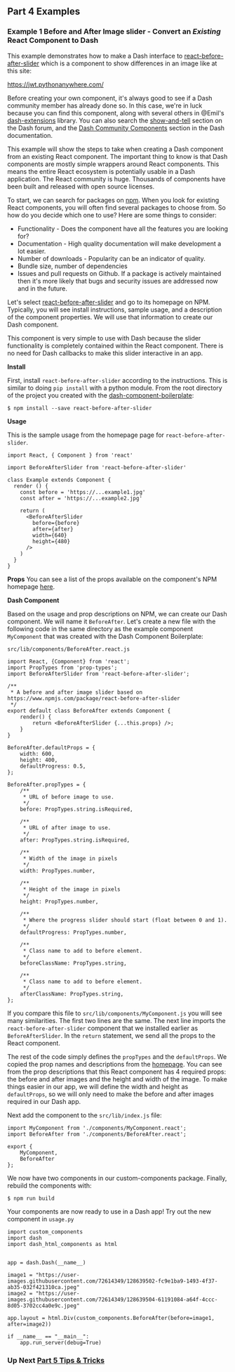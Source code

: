 
## Part 4 Examples

### Example 1 Before and After Image slider - Convert an *Existing* React Component to Dash

This example demonstrates how to make a Dash interface to [react-before-after-slider](https://www.npmjs.com/package/react-before-after-slider) which is a component to show differences in an image like at this site:

https://jwt.pythonanywhere.com/


 Before creating your own  component,  it's always good to see if a Dash community member has already done so.  In this case, we're in luck because  you can find this component, along with several others in @Emil's [dash-extensions](https://github.com/thedirtyfew/dash-extensions/tree/master/src/lib/components) library.  You can also search the [show-and-tell](https://community.plotly.com/tag/show-and-tell) section on the Dash forum,  and the [Dash Community Components](https://plotly.com/dash-community-components/) section in the Dash documentation.  

This example will show the steps to take when creating a Dash component from an existing React component.  The important thing to know is that Dash components are mostly simple wrappers around React components. This means the entire React ecosystem is potentially usable in a Dash application.  The React community is huge. Thousands of components have been built and released with open source licenses.

To start, we can search for packages on [npm](https://www.npmjs.com/).  When you look for existing React components, you will often find several packages to choose from.  So how do you decide which one to use?  Here are some things to consider:
-  Functionality - Does the component have all the features you are looking for?
-  Documentation - High quality documentation will make development a lot easier.
-  Number of downloads  -  Popularity can be an indicator of quality.
- Bundle size, number of dependencies
-  Issues and pull requests on Github.  If a package is actively maintained then it's more likely that bugs and security issues are addressed now and in the future. 





 Let's select [react-before-after-slider](https://www.npmjs.com/package/react-before-after-slider) and go to its homepage on NPM.  Typically, you will see install instructions, sample usage, and a description of the component properties.  We will use that information to create our Dash component.


This component is very simple to use with Dash because the slider functionality is completely contained within the React component.  There is no need for Dash callbacks to make this slider interactive in an app. 



**Install**

First, install `react-before-after-slider`  according to the instructions.  This is similar to doing `pip install` with a python module.  From the root directory of the project you created with the [dash-component-boilerplate](https://github.com/plotly/dash-component-boilerplate):

```
$ npm install --save react-before-after-slider
```

**Usage**

This is the sample usage from the homepage page for `react-before-after-slider`.

```
import React, { Component } from 'react'
 
import BeforeAfterSlider from 'react-before-after-slider'
 
class Example extends Component {
  render () {
    const before = 'https://...example1.jpg'
    const after = 'https://...example2.jpg'
 
    return (
      <BeforeAfterSlider
        before={before}
        after={after}
        width={640}
        height={480}
      />
    )
  }
}
```
**Props**
You can see a list of the props available on the component's NPM homepage [here](https://www.npmjs.com/package/react-before-after-slider#props). 


**Dash Component**

Based on the usage and prop descriptions on NPM, we can create our Dash component.  We will name it  `BeforeAfter`.  Let's create a new file with the following code in the same directory as the example component `MyComponent` that was created with the Dash Component Boilerplate:

`src/lib/components/BeforeAfter.react.js`

```
import React, {Component} from 'react';
import PropTypes from 'prop-types';
import BeforeAfterSlider from 'react-before-after-slider';

/**
 * A before and after image slider based on https://www.npmjs.com/package/react-before-after-slider
 */
export default class BeforeAfter extends Component {
    render() {
        return <BeforeAfterSlider {...this.props} />;
    }
}

BeforeAfter.defaultProps = {
    width: 600,
    height: 400,
    defaultProgress: 0.5,
};

BeforeAfter.propTypes = {
    /**
     * URL of before image to use.
     */
    before: PropTypes.string.isRequired,

    /**
     * URL of after image to use.
     */
    after: PropTypes.string.isRequired,

    /**
     * Width of the image in pixels
     */
    width: PropTypes.number,

    /**
     * Height of the image in pixels
     */
    height: PropTypes.number,

    /**
     * Where the progress slider should start (float between 0 and 1).
     */
    defaultProgress: PropTypes.number,

    /**
     * Class name to add to before element.
     */
    beforeClassName: PropTypes.string,

    /**
     * Class name to add to before element.
     */
    afterClassName: PropTypes.string,
};
```


If you compare this file to  `src/lib/components/MyComponent.js` you will see many similarities.    The first two lines are the same.  The next line imports the `react-before-after-slider` component that we installed earlier as `BeforeAfterSlider`.  In the `return` statement, we send all the props to the React component.  

The rest of the code simply defines the `propTypes` and the `defaultProps`. We copied the prop names and descriptions from the [homepage](https://www.npmjs.com/package/react-before-after-slider#props).  You can see from the prop descriptions that this React component has 4 required props: the before and after images and the height and width of the image.  To make things easier in our app, we will define the width and height as  `defaultProps`, so we will only need to make the before and after images required in our Dash app.

Next add the component to the `src/lib/index.js` file:  

```
import MyComponent from './components/MyComponent.react';
import BeforeAfter from './components/BeforeAfter.react';

export {
    MyComponent,
    BeforeAfter
};
```
We now have two components in our custom-components package. Finally,  rebuild the components with:

`$ npm run build`


Your components are now ready to use in a Dash app!  Try out the new component in  `usage.py`

```
import custom_components
import dash
import dash_html_components as html


app = dash.Dash(__name__)

image1 = "https://user-images.githubusercontent.com/72614349/128639502-fc9e1ba9-1493-4f37-ab35-032f421310ca.jpeg"
image2 = "https://user-images.githubusercontent.com/72614349/128639504-61191084-a64f-4ccc-8d05-3702cc4a0e9c.jpeg"

app.layout = html.Div(custom_components.BeforeAfter(before=image1, after=image2))

if __name__ == "__main__":
    app.run_server(debug=True)

```

### Up Next [Part 5 Tips & Tricks](https://github.com/DashBookProject/Plotly-Dash/blob/master/Bonus-Content/creating_components/part5_tips_and_tricks.md#part-5-tips--tricks)
